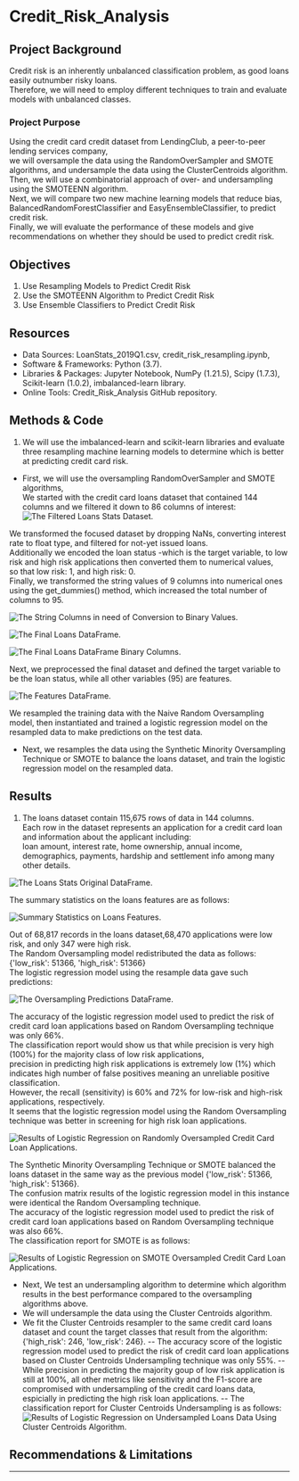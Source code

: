 # Credit_Risk_Analysis


## Project Background

Credit risk is an inherently unbalanced classification problem, as good loans easily outnumber risky loans. <br>
Therefore, we will need to employ different techniques to train and evaluate models with unbalanced classes. <br>


### Project Purpose

Using the credit card credit dataset from LendingClub, a peer-to-peer lending services company,<br>
we will oversample the data using the RandomOverSampler and SMOTE algorithms, and undersample the data using the ClusterCentroids algorithm. <Br>Then, we will use a combinatorial approach of over- and undersampling using the SMOTEENN algorithm. <br>
Next, we will compare two new machine learning models that reduce bias, BalancedRandomForestClassifier and EasyEnsembleClassifier, to predict credit risk. <br>
Finally, we will evaluate the performance of these models and give recommendations on whether they should be used to predict credit risk.


## Objectives
1. Use Resampling Models to Predict Credit Risk
2. Use the SMOTEENN Algorithm to Predict Credit Risk
3. Use Ensemble Classifiers to Predict Credit Risk

## Resources
- Data Sources: LoanStats_2019Q1.csv, credit_risk_resampling.ipynb, 
- Software & Frameworks: Python (3.7).
- Libraries & Packages: Jupyter Notebook, NumPy (1.21.5), Scipy (1.7.3), Scikit-learn (1.0.2), imbalanced-learn library.
- Online Tools: Credit_Risk_Analysis GitHub repository.


## Methods & Code

1. We will use the imbalanced-learn and scikit-learn libraries and evaluate three resampling machine learning models to determine which is better at predicting credit card risk. 
- First, we will use the oversampling RandomOverSampler and SMOTE algorithms,<br>
We started with the credit card loans dataset that contained 144 columns and we filtered it down to 86 columns of interest: <br>
![The Filtered Loans Stats Dataset.](./Images/loansstats_filtered_df.png) <br>
    
We transformed the focused dataset by dropping NaNs, converting interest rate to float type, and filtered for not-yet issued loans. <br>
Additionally we encoded the loan status -which is the target variable, to low risk and high risk applications then converted them to numerical values, <br>
    so that low risk: 1, and high risk: 0.<br>
Finally, we transformed the string values of 9 columns into numerical ones using the get_dummies() method, which increased the total number of columns to 95. <br>

![The String Columns in need of Conversion to Binary Values.](./Images/loansstats_stringCols.png)<br>

![The Final Loans DataFrame.](./Images/loansstats_binaryCols_df.png)<br>

![The Final Loans DataFrame Binary Columns.](./Images/loansstats_binaryCols.png)<br>

Next, we preprocessed the final dataset and defined the target variable to be the loan status, while all other variables (95) are features. <br>

![The Features DataFrame.](./Images/loansstats_X_df.png)<br>

We resampled the training data with the Naive Random Oversampling model, then instantiated and trained a logistic regression model on the resampled data to make predictions on the test data. <br>
    
- Next, we resamples the data using the Synthetic Minority Oversampling Technique or SMOTE to balance the loans dataset, and train the logistic regression model on the resampled data.



## Results

1. The loans dataset contain 115,675 rows of data in 144 columns. <br>
Each row in the dataset represents an application for a credit card loan and information about the applicant including: <br>
loan amount, interest rate, home ownership, annual income, demographics, payments, hardship and settlement info among many other details.<br>

![The Loans Stats Original DataFrame.](./Images/loansstats_original_df.png)<br>

The summary statistics on the loans features are as follows: <br>

![Summary Statistics on Loans Features.](./Images/loansstats_X_stats.png)<br>

Out of 68,817 records in the loans dataset,68,470 applications were low risk, and only 347 were high risk. <br>
The Random Oversampling model redistributed the data as follows: {'low_risk': 51366, 'high_risk': 51366} <br>
The logistic regression model using the resample data gave such predictions: <br>

![The Oversampling Predictions DataFrame.](./Images/oversampling_predictions.png)<br>
    
The accuracy of the logistic regression model used to predict the risk of credit card loan applications based on Random Oversampling technique was only 66%. <br>
The classification report would show us that while precision is very high (100%) for the majority class of low risk applications, <br>
precision in predicting high risk applications is extremely low (1%) which indicates high number of false positives meaning an unreliable positive classification. <br>
However, the recall (sensitivity) is 60% and 72% for low-risk and high-risk applications, respectively. <br>
It seems that the logistic regression model using the Random Oversampling technique was better in screening for high risk loan applications.<br>

![Results of Logistic Regression on Randomly Oversampled Credit Card Loan Applications.](./Images/oversampling_report.png)<br>

The Synthetic Minority Oversampling Technique or SMOTE balanced the loans dataset in the same way as the previous model {'low_risk': 51366, 'high_risk': 51366}.<br>
The confusion matrix results of the logistic regression model in this instance were identical the Random Oversampling technique. <br>
The accuracy of the logistic regression model used to predict the risk of credit card loan applications based on Random Oversampling technique was also 66%. <br>
The classification report for SMOTE is as follows: <br>

![Results of Logistic Regression on SMOTE Oversampled Credit Card Loan Applications.](./Images/SMOTE_report.png)<br>


- Next, We test an undersampling algorithm to determine which algorithm results in the best performance compared to the oversampling algorithms above.
- We will undersample the data using the Cluster Centroids algorithm. 
- We fit the Cluster Centroids resampler to the same credit card loans dataset and count the target classes that result from the algorithm: 
{'high_risk': 246, 'low_risk': 246}.
-- The accuracy score of the logistic regression model used to predict the risk of credit card loan applications based on Cluster Centroids Undersampling technique was only 55%.
-- While precision in predicting the majority goup of low risk application is still at 100%, all other metrics like sensitivity and the F1-score are compromised with undersampling of the credit card loans data,
espicially in predicting the high risk loan applications. 
-- The classification report for Cluster Centroids Undersampling is as follows: 
![Results of Logistic Regression on Undersampled Loans Data Using Cluster Centroids Algorithm.](./Images/ClusterCentroids_report.png)

  
    
    
    
    
    


## Recommendations & Limitations

    
    
    
    
---

